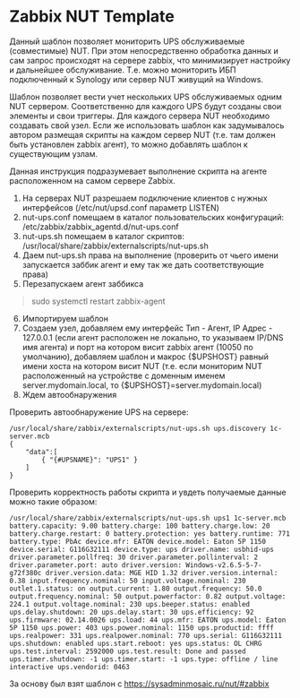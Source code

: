# Zabbix NUT Template

Данный шаблон позволяет мониторить UPS обслуживаемые (совместимые) NUT. При этом непосредственно обработка данных и сам запрос происходят на сервере zabbix, что минимизирует настройку и дальнейшее обслуживание. Т.е. можно мониторить ИБП подключенный к Synology или сервер NUT живущий на Windows.

Шаблон позволяет вести учет нескольких UPS обслуживаемых одним NUT сервером. Соответственно для каждого UPS будут созданы свои элементы и свои триггеры.
Для каждого сервера NUT необходимо создавать свой узел. Если же использовать шаблон как задумывалось автором размещая скрипты на каждом сервер NUT (т.е. там должен быть установлен zabbix агент), то можно добавлять шаблон к существующим узлам.

Данная инструкция подразумевает выполнение скрипта на агенте расположенном на самом сервере Zabbix.

1. На серверах NUT разрешаем подключение клиентов с нужных интерфейсов (/etc/nut/upsd.conf параметр LISTEN)
2. nut-ups.conf помещаем в каталог пользовательских конфигураций:
/etc/zabbix/zabbix_agentd.d/nut-ups.conf
3. nut-ups.sh помещаем в каталог скриптов:
/usr/local/share/zabbix/externalscripts/nut-ups.sh
4. Даем nut-ups.sh права на выполнение (проверить от чьего имени запускается заббик агент и ему так же дать соответствующие права)
5. Перезапускаем агент заббикса
>sudo systemctl restart zabbix-agent
6. Импортируем шаблон
7. Создаем узел, добавляем ему интерфейс Тип - Агент, IP Адрес - 127.0.0.1 (если агент расположен не локально, то указываем IP/DNS имя агента) и порт на котором висит zabbix агент (10050 по умолчанию), добавляем шаблон и макрос {$UPSHOST} равный имени хоста на котором висит NUT (т.е. если мониторим NUT расположенный на устройстве с доменным именем server.mydomain.local, то {$UPSHOST}=server.mydomain.local)
8. Ждем автообнаружения

Проверить автообнаружение UPS на сервере:

    /usr/local/share/zabbix/externalscripts/nut-ups.sh ups.discovery 1c-server.mcb
    {
        "data":[
            { "{#UPSNAME}": "UPS1" }
        ]
    }



Проверить корректность работы скрипта и увдеть получаемые данные можно такие образом:

    /usr/local/share/zabbix/externalscripts/nut-ups.sh ups1 1c-server.mcb
    battery.capacity: 9.00 battery.charge: 100 battery.charge.low: 20 battery.charge.restart: 0 battery.protection: yes battery.runtime: 771 battery.type: PbAc device.mfr: EATON device.model: Eaton 5P 1150 device.serial: G116G32111 device.type: ups driver.name: usbhid-ups driver.parameter.pollfreq: 30 driver.parameter.pollinterval: 2 driver.parameter.port: auto driver.version: Windows-v2.6.5-5-7-g72f380c driver.version.data: MGE HID 1.32 driver.version.internal: 0.38 input.frequency.nominal: 50 input.voltage.nominal: 230 outlet.1.status: on output.current: 1.80 output.frequency: 50.0 output.frequency.nominal: 50 output.powerfactor: 0.82 output.voltage: 224.1 output.voltage.nominal: 230 ups.beeper.status: enabled ups.delay.shutdown: 20 ups.delay.start: 30 ups.efficiency: 92 ups.firmware: 02.14.0026 ups.load: 44 ups.mfr: EATON ups.model: Eaton 5P 1150 ups.power: 403 ups.power.nominal: 1150 ups.productid: ffff ups.realpower: 331 ups.realpower.nominal: 770 ups.serial: G116G32111 ups.shutdown: enabled ups.start.reboot: yes ups.status: OL CHRG ups.test.interval: 2592000 ups.test.result: Done and passed ups.timer.shutdown: -1 ups.timer.start: -1 ups.type: offline / line interactive ups.vendorid: 0463

За основу был взят шаблон с https://sysadminmosaic.ru/nut/#zabbix


